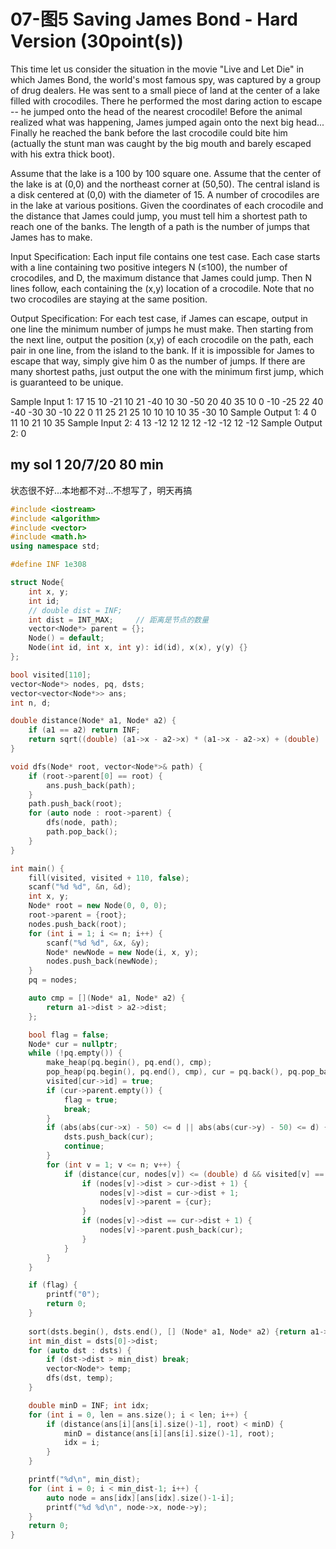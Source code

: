 # 07-图5 Saving James Bond - Hard Version (30point(s))

This time let us consider the situation in the movie "Live and Let Die" in which James Bond, the world's most famous spy, was captured by a group of drug dealers. He was sent to a small piece of land at the center of a lake filled with crocodiles. There he performed the most daring action to escape -- he jumped onto the head of the nearest crocodile! Before the animal realized what was happening, James jumped again onto the next big head... Finally he reached the bank before the last crocodile could bite him (actually the stunt man was caught by the big mouth and barely escaped with his extra thick boot).

Assume that the lake is a 100 by 100 square one. Assume that the center of the lake is at (0,0) and the northeast corner at (50,50). The central island is a disk centered at (0,0) with the diameter of 15. A number of crocodiles are in the lake at various positions. Given the coordinates of each crocodile and the distance that James could jump, you must tell him a shortest path to reach one of the banks. The length of a path is the number of jumps that James has to make.

Input Specification:
Each input file contains one test case. Each case starts with a line containing two positive integers N (≤100), the number of crocodiles, and D, the maximum distance that James could jump. Then N lines follow, each containing the (x,y) location of a crocodile. Note that no two crocodiles are staying at the same position.

Output Specification:
For each test case, if James can escape, output in one line the minimum number of jumps he must make. Then starting from the next line, output the position (x,y) of each crocodile on the path, each pair in one line, from the island to the bank. If it is impossible for James to escape that way, simply give him 0 as the number of jumps. If there are many shortest paths, just output the one with the minimum first jump, which is guaranteed to be unique.

Sample Input 1:
17 15
10 -21
10 21
-40 10
30 -50
20 40
35 10
0 -10
-25 22
40 -40
-30 30
-10 22
0 11
25 21
25 10
10 10
10 35
-30 10
Sample Output 1:
4
0 11
10 21
10 35
Sample Input 2:
4 13
-12 12
12 12
-12 -12
12 -12
Sample Output 2:
0

## my sol 1     20/7/20     80 min

状态很不好...本地都不对...不想写了，明天再搞

``` C++
#include <iostream>
#include <algorithm>
#include <vector>
#include <math.h>
using namespace std;

#define INF 1e308

struct Node{
    int x, y;
    int id;
    // double dist = INF;
    int dist = INT_MAX;     // 距离是节点的数量
    vector<Node*> parent = {};
    Node() = default;
    Node(int id, int x, int y): id(id), x(x), y(y) {}
};

bool visited[110];
vector<Node*> nodes, pq, dsts;
vector<vector<Node*>> ans;
int n, d;

double distance(Node* a1, Node* a2) {
    if (a1 == a2) return INF;
    return sqrt((double) (a1->x - a2->x) * (a1->x - a2->x) + (double) (a1->y - a2->y) * (a1->y - a2->y));
}

void dfs(Node* root, vector<Node*>& path) {
    if (root->parent[0] == root) {
        ans.push_back(path);
    }
    path.push_back(root);
    for (auto node : root->parent) {
        dfs(node, path);
        path.pop_back();
    }
}

int main() {
    fill(visited, visited + 110, false);
    scanf("%d %d", &n, &d);
    int x, y;
    Node* root = new Node(0, 0, 0);
    root->parent = {root};
    nodes.push_back(root);
    for (int i = 1; i <= n; i++) {
        scanf("%d %d", &x, &y);
        Node* newNode = new Node(i, x, y);
        nodes.push_back(newNode);
    }
    pq = nodes;

    auto cmp = [](Node* a1, Node* a2) {
        return a1->dist > a2->dist;
    };

    bool flag = false;
    Node* cur = nullptr;
    while (!pq.empty()) {
        make_heap(pq.begin(), pq.end(), cmp);
        pop_heap(pq.begin(), pq.end(), cmp), cur = pq.back(), pq.pop_back();
        visited[cur->id] = true;
        if (cur->parent.empty()) {
            flag = true;
            break;
        }
        if (abs(abs(cur->x) - 50) <= d || abs(abs(cur->y) - 50) <= d) {
            dsts.push_back(cur);
            continue;
        }
        for (int v = 1; v <= n; v++) {
            if (distance(cur, nodes[v]) <= (double) d && visited[v] == false) {
                if (nodes[v]->dist > cur->dist + 1) {
                    nodes[v]->dist = cur->dist + 1;
                    nodes[v]->parent = {cur};
                }
                if (nodes[v]->dist == cur->dist + 1) {
                    nodes[v]->parent.push_back(cur);
                }
            }
        }
    }

    if (flag) {
        printf("0");
        return 0;
    }
    
    sort(dsts.begin(), dsts.end(), [] (Node* a1, Node* a2) {return a1->dist < a2->dist;});
    int min_dist = dsts[0]->dist;
    for (auto dst : dsts) {
        if (dst->dist > min_dist) break;
        vector<Node*> temp;
        dfs(dst, temp);
    }

    double minD = INF; int idx;
    for (int i = 0, len = ans.size(); i < len; i++) {
        if (distance(ans[i][ans[i].size()-1], root) < minD) {
            minD = distance(ans[i][ans[i].size()-1], root);
            idx = i;
        }
    }

    printf("%d\n", min_dist);
    for (int i = 0; i < min_dist-1; i++) {
        auto node = ans[idx][ans[idx].size()-1-i];
        printf("%d %d\n", node->x, node->y);
    }
    return 0;
}
```
